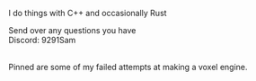 I do things with C++ and occasionally Rust

Send over any questions you have <br>
Discord: 9291Sam

<br>
Pinned are some of my failed attempts at making a voxel engine.
